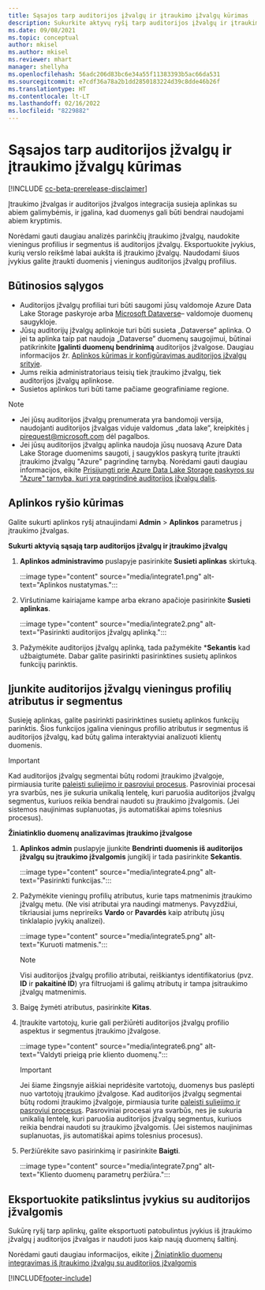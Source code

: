 ```yaml
---
title: Sąsajos tarp auditorijos įžvalgų ir įtraukimo įžvalgų kūrimas
description: Sukurkite aktyvų ryšį tarp auditorijos įžvalgų ir įtraukimo įžvalgų, kad duomenis būtų galima bendrai naudoti dvipusio naudojimo srityje.
ms.date: 09/08/2021
ms.topic: conceptual
author: mkisel
ms.author: mkisel
ms.reviewer: mhart
manager: shellyha
ms.openlocfilehash: 56adc206d83bc6e34a55f11383393b5ac66da531
ms.sourcegitcommit: e7cdf36a78a2b1dd2850183224d39c8dde46b26f
ms.translationtype: HT
ms.contentlocale: lt-LT
ms.lasthandoff: 02/16/2022
ms.locfileid: "8229882"
---
```

# <a name="create-a-link-between-audience-insights-and-engagement-insights"></a>Sąsajos tarp auditorijos įžvalgų ir įtraukimo įžvalgų kūrimas

[!INCLUDE [cc-beta-prerelease-disclaimer](includes/cc-beta-prerelease-disclaimer.md)]

Įtraukimo įžvalgas ir auditorijos įžvalgos integracija susieja aplinkas su abiem galimybėmis, ir įgalina, kad duomenys gali būti bendrai naudojami abiem kryptimis.

Norėdami gauti daugiau analizės parinkčių įtraukimo įžvalgų, naudokite vieningus profilius ir segmentus iš auditorijos įžvalgų. Eksportuokite įvykius, kurių verslo reikšmė labai aukšta iš įtraukimo įžvalgų. Naudodami šiuos įvykius galite įtraukti duomenis į vieningus auditorijos įžvalgų profilius.

## <a name="prerequisites"></a>Būtinosios sąlygos

- Auditorijos įžvalgų profiliai turi būti saugomi jūsų valdomoje Azure Data Lake Storage paskyroje arba [Microsoft Dataverse](/powerapps/maker/data-platform/data-platform-intro)&ndash; valdomoje duomenų saugykloje. 
- Jūsų auditorijų įžvalgų aplinkoje turi būti susieta „Dataverse” aplinka. O jei ta aplinka taip pat naudoja „Dataverse” duomenų saugojimui, būtinai patikrinkite **Įgalinti duomenų bendrinimą** auditorijos įžvalgose. Daugiau informacijos žr. [Aplinkos kūrimas ir konfigūravimas auditorijos įžvalgų srityje](../audience-insights/create-environment.md).
- Jums reikia administratoriaus teisių tiek įtraukimo įžvalgų, tiek auditorijos įžvalgų aplinkose.
- Susietos aplinkos turi būti tame pačiame geografiniame regione.

> [!NOTE]
> - Jei jūsų auditorijos įžvalgų prenumerata yra bandomoji versija, naudojanti auditorijos įžvalgas viduje valdomus „data lake”, kreipkitės į [pirequest@microsoft.com](mailto:pirequest@microsoft.com) dėl pagalbos. 
> - Jei jūsų auditorijos įžvalgų aplinka naudoja jūsų nuosavą Azure Data Lake Storage duomenims saugoti, į saugyklos paskyrą turite įtraukti įtraukimo įžvalgų "Azure" pagrindinę tarnybą. Norėdami gauti daugiau informacijos, eikite [Prisijungti prie Azure Data Lake Storage paskyros su "Azure" tarnyba, kuri yra pagrindinė auditorijos įžvalgų dalis](../audience-insights/connect-service-principal.md). 


## <a name="create-an-environment-link"></a>Aplinkos ryšio kūrimas

Galite sukurti aplinkos ryšį atnaujindami **Admin** > **Aplinkos** parametrus į įtraukimo įžvalgas.

**Sukurti aktyvią sąsają tarp auditorijos įžvalgų ir įtraukimo įžvalgų**

1. **Aplinkos administravimo** puslapyje pasirinkite **Susieti aplinkas** skirtuką.

    :::image type="content" source="media/integrate1.png" alt-text="Aplinkos nustatymas.":::

1. Viršutiniame kairiajame kampe arba ekrano apačioje pasirinkite **Susieti aplinkas**.

     :::image type="content" source="media/integrate2.png" alt-text="Pasirinkti auditorijos įžvalgų aplinką.":::

1. Pažymėkite auditorijos įžvalgų aplinką, tada pažymėkite ***Sekantis** kad užbaigtumėte. Dabar galite pasirinkti pasirinktines susietų aplinkos funkcijų parinktis.
 
## <a name="enable-audience-insights-unified-profiles-attributes-and-segments"></a>Įjunkite auditorijos įžvalgų vieningus profilių atributus ir segmentus

Susieję aplinkas, galite pasirinkti pasirinktines susietų aplinkos funkcijų parinktis. Šios funkcijos įgalina vieningus profilio atributus ir segmentus iš auditorijos įžvalgų, kad būtų galima interaktyviai analizuoti klientų duomenis.

> [!IMPORTANT]
> Kad auditorijos įžvalgų segmentai būtų rodomi įtraukimo įžvalgoje, pirmiausia turite [paleisti suliejimo ir pasroviui procesus](../audience-insights/merge-entities.md). Pasroviniai procesai yra svarbūs, nes jie sukuria unikalią lentelę, kuri paruošia auditorijos įžvalgų segmentus, kuriuos reikia bendrai naudoti su įtraukimo įžvalgomis. (Jei sistemos naujinimas suplanuotas, jis automatiškai apims tolesnius procesus).

**Žiniatinklio duomenų analizavimas įtraukimo įžvalgose**

1. **Aplinkos admin** puslapyje įjunkite **Bendrinti duomenis iš auditorijos įžvalgų su įtraukimo įžvalgomis** jungiklį ir tada pasirinkite **Sekantis**.

    :::image type="content" source="media/integrate4.png" alt-text="Pasirinkti funkcijas.":::

1. Pažymėkite vieningų profilių atributus, kurie taps matmenimis įtraukimo įžvalgų metu. (Ne visi atributai yra naudingi matmenys. Pavyzdžiui, tikriausiai jums neprireiks  **Vardo** or **Pavardės** kaip atributų jūsų tinklalapio įvykių analizei).

    :::image type="content" source="media/integrate5.png" alt-text="Kuruoti matmenis.":::

   >[!NOTE]
   > Visi auditorijos įžvalgų profilio atributai, reiškiantys identifikatorius (pvz. **ID** ir **pakaitinė ID**) yra filtruojami iš galimų atributų ir tampa įsitraukimo įžvalgų matmenimis.

1. Baigę žymėti atributus, pasirinkite **Kitas**.
1. Įtraukite vartotojų, kurie gali peržiūrėti auditorijos įžvalgų profilio aspektus ir segmentus įtraukimo įžvalgose.

    :::image type="content" source="media/integrate6.png" alt-text="Valdyti prieigą prie kliento duomenų.":::

   > [!IMPORTANT]
   > Jei šiame žingsnyje aiškiai nepridėsite vartotojų, duomenys bus paslėpti nuo vartotojų įtraukimo įžvalgose.
   > Kad auditorijos įžvalgų segmentai būtų rodomi įtraukimo įžvalgoje, pirmiausia turite [paleisti suliejimo ir pasroviui procesus](../audience-insights/merge-entities.md). Pasroviniai procesai yra svarbūs, nes jie sukuria unikalią lentelę, kuri paruošia auditorijos įžvalgų segmentus, kuriuos reikia bendrai naudoti su įtraukimo įžvalgomis. (Jei sistemos naujinimas suplanuotas, jis automatiškai apims tolesnius procesus).

1. Peržiūrėkite savo pasirinkimą ir pasirinkite **Baigti**.

    :::image type="content" source="media/integrate7.png" alt-text="Kliento duomenų parametrų peržiūra.":::

## <a name="export-refined-events-to-audience-insights"></a>Eksportuokite patikslintus įvykius su auditorijos įžvalgomis

Sukūrę ryšį tarp aplinkų, galite eksportuoti patobulintus įvykius iš įtraukimo įžvalgų į auditorijos įžvalgas ir naudoti juos kaip naują duomenų šaltinį. 

Norėdami gauti daugiau informacijos, eikite [į Žiniatinklio duomenų integravimas iš įtraukimo įžvalgų su auditorijos įžvalgomis](../audience-insights/integrate-engagement-insights.md)

<!--
## Share engagement insights refined events with audience insights

After you create a link between environments, a new option becomes available for you to share [refined events](refined-events.md) with audience insights.

Consider the following when creating refined events for audience insights: 

- Provide a meaningful name for the refined event. It will be used as an activity name in audience insights.
- Select at least the following properties to create an activity in audience insights: 
    - Signal.Action.Name indicates the activity details.
    - Signal.User.Id maps with the customer ID.
    - Signal.View.Uri is a web address as a basis for segments or measures.
    - Signal.Export.Id is a primary key for events.
    - Signal.Timestamp determines the date and time for the activity.

To share refined events:

1. From the engagement insights menu, select **Data** and then select the **Events** tab.
2. On the **Action** menu, select **Share as activity**.

    :::image type="content" source="media/integrate8.png" alt-text="Data shared events settings.":::

3. You can view and stop actively shared events on the **Export and Sharing** tab.
4. -- per Michael K, we need a mock here (Mukesh needs to update to reflect what happens in AUI once a user shares a refined event (i.e. no longer AUI, data wrangler needs to go discover data in the storage, the shared event is available as a DS and entity, correct?)

### Attach refined events shared as activities to unified profiles in audience insights

You can bring customer web activity data from engagement insights into audience insights. In addition to transactional, demographic, or behavioral data, you can view activities on the web in unified customer profiles. You can then use these profiles to get insights such as segments, measures, and predictions for audience activation.

Follow the steps in [data unification](../audience-insights/data-unification.md) to map, match, and merge website authentication information to unified profiles in audience insights.

You can also share refined events that are now available in audience insights, identified as data sources and entities. 

Next, you can relate event data from engagement insights as unified activities in customer profiles.

### Relate refined event data as an activity of a customer profile

After unifying the data, you can configure the activity for the customer profile. For more information, go to [Customer activities](../audience-insights/activities.md).

:::image type="content" source="media/web-event-activity.png" alt-text="Activities page with expanded Edit activity pane.":::

Next, configure the new activity by using mapping elements: 

- **Primary Key**: Signal.Export.Id, a unique ID that is available for every event record in engagement insights. This property is automatically generated.

- **Timestamp**: Signal.Timestamp in the event property.

- **Event**: Signal.Name, the event name that you want to track.

- **Web address**: Signal.View.Uri that refers to the URI of the page that created the event.

- **Details**: Signal.Action.Name to represent the information to associate with the event. The selected property in this case indicates that the event is for email promotion.

- **Activity type**: In this example, we choose the existing activity type WebLog. This selection is a useful filter option to run prediction models or create segments based on this activity type.

- **Set up relationship**: This important setting ties the activity to existing customer profiles. **Signal.User.Id** is the identifier configured in the SDK to be collected. It relates to the user ID in other data sources that are configured in audience insights. 

This example configures the relationship between Signal.User.Id and RetailCustomers:CustomerRetailId, which is the primary key that was identified in the map step of the data unification process.

After processing the activities, you can review customer records and open a customer card to see activities from engagement insights in the timeline. 

> [!TIP]
> To find a customer ID that has an engagement insights activity, go to **Entities** and preview the data for the UnifiedActivity entity. **ActivityTypeDisplay = WebLog** contains the engagement insights activity configured in the preceding example. Copy the customer ID for one of those records and search<!--note from editor: Edit okay? I couldn't quite follow this.-- > for that ID on the **Customers** page.

--> 

[!INCLUDE[footer-include](../includes/footer-banner.md)]
